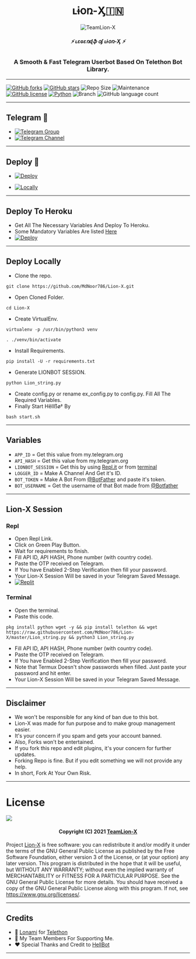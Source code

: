 <h1 align="center">
  <b>ʟɨօռ-Ӽ🇮🇳</b>
</h1>

<p align="center">
  <img src="https://telegra.ph/file/a74938c33a694dbe0c015.jpg" alt="TeamLion-X">
</p>

<h6 align="center">
  <b>⚡ ʟɛɢɛռɖֆ օʄ ʟɨօռ-Ӽ ⚡</b>
</h6>

<h3 align="center">
  <b>A Smooth & Fast Telegram Userbot Based On Telethon Bot Library.</b>
</h3>

------
[![GitHub forks](https://img.shields.io/github/forks/TeamLion-X/Lion-X?&style=flat-square&logo=github)](https://github.com/TeamLion-X/Lion-X/fork)
[![GitHub stars](https://img.shields.io/github/stars/TeamLion-X/Lion-X?&style=flat-square&logo=github)](https://github.com/TeamLion-X/Lion-X/stargazers)
![Repo Size](https://img.shields.io/github/repo-size/TeamLion-X/Lion-X?&style=flat-square&logo=github)
![Maintenance](https://img.shields.io/badge/Maintained%3F-yes-green?&style=flat-square)
[![GitHub license](https://img.shields.io/github/license/TeamLion-X/Lion-X?&style=flat-square&logo=github)](https://github.com/TeamLion-X/Lion-X/blob/master/LICENSE)
[![Python](https://img.shields.io/badge/Python-v3.9-blue)](https://www.python.org/)
![Branch](https://img.shields.io/badge/Branch-Master-orange)
![GitHub language count](https://img.shields.io/github/languages/count/TeamLion-X/Lion-X?color=Pink&label=Language&style=flat-square)

------
## Telegram 🏪
- [![Telegram Group](https://img.shields.io/badge/Telegram-Group-brightgreen)](https://t.me/LionXSupport)
- [![Telegram Channel](https://img.shields.io/badge/Telegram-Channel-brightgreen)](https://t.me/LionxUpdates)

------
## Deploy 🚀
- [![Deploy]()](#Deploy-To-Heroku)

- [![Locally]()](#Deploy-Locally)

-----
## Deploy To Heroku
- Get All The Necessary Variables And Deploy To Heroku.
- Some Mandatory Variables Are listed [Here](#Variables)
- [![Deploy](https://www.herokucdn.com/deploy/button.svg)](https://heroku.com/deploy?template=https://github.com/TeamLion-X/Lion)

------
## Deploy Locally

- Clone the repo. 

`git clone https://github.com/MdNoor786/Lion-X.git`
- Open Cloned Folder.

`cd Lion-X`
- Create VirtualEnv.

`virtualenv -p /usr/bin/python3 venv`

`. ./venv/bin/activate`
- Install Requirements.

`pip install -U -r requirements.txt`
- Generate LIONBOT SESSION.

`python Lion_string.py`
- Create config.py or rename ex_config.py to config.py. Fill All The Required Variables.
- Finally Start Hêllẞø† By

`bash start.sh`

------
## Variables

- `APP_ID`  =  Get this value from my.telegram.org
- `API_HASH`  =  Get this value from my.telegram.org
- `LIONBOT_SESSION`  =  Get this by using [Repl.it](#Repl) or from [terminal](#Terminal)
- `LOGGER_ID`  =  Make A Channel And Get it's ID.
- `BOT_TOKEN`  =  Make A Bot From [@BotFather](https://t.me/botfather) and paste it's token.
- `BOT_USERNAME`  =  Get the username of that Bot made from [@Botfather](https://t.me/botfather)

------
## Lion-X Session

### Repl
- Open Repl Link.
- Click on Green Play Button.
- Wait for requirements to finish.
- Fill API ID, API HASH, Phone number (with country code).
- Paste the OTP received on Telegram.
- If You have Enabled 2-Step Verification then fill your password.
- Your Lion-X Session Will be saved in your Telegram Saved Message.
- [![Replit](https://telegra.ph/file/68aacf214a17e366d9b60.jpg)](https://replit.com/@TheLion-X/Lion-X?v=1)

### Terminal
- Open the terminal.
- Paste this code.

`pkg install python wget -y && pip install telethon && wget https://raw.githubusercontent.com/MdNoor786/Lion-X/master/Lion_string.py && python3 Lion_string.py`
- Fill API ID, API HASH, Phone number (with country code).
- Paste the OTP received on Telegram.
- If You have Enabled 2-Step Verification then fill your password.
- Note that Termux Doesn't show passwords when filled. Just paste your password and hit enter.
- Your Lion-X Session Will be saved in your Telegram Saved Message.

------
## Disclaimer
- We won't be responsible for any kind of ban due to this bot.
- Lion-X was made for fun purpose and to make group management easier.
- It's your concern if you spam and gets your account banned.
- Also, Forks won't be entertained.
- If you fork this repo and edit plugins, it's your concern for further updates.
- Forking Repo is fine. But if you edit something we will not provide any help.
- In short, Fork At Your Own Risk.

------
# License

![](https://www.gnu.org/graphics/gplv3-or-later.png)

<h4 align="center">Copyright (C) 2021 <a href="https://github.com/TeamLion-X">TeamLion-X</a></h4>

Project [Lion-X](https://github.com/TeamLion-X/Lion-X) is free software: you can redistribute it and/or modify
it under the terms of the GNU General Public License as published by
the Free Software Foundation, either version 3 of the License, or
(at your option) any later version.
This program is distributed in the hope that it will be useful,
but WITHOUT ANY WARRANTY; without even the implied warranty of
MERCHANTABILITY or FITNESS FOR A PARTICULAR PURPOSE.  See the
GNU General Public License for more details.
You should have received a copy of the GNU General Public License
along with this program. If not, see <https://www.gnu.org/licenses/>.

------
## Credits

- 💖 [Lonami](https://github.com/Lonami) for [Telethon](https://github.com/LonamiWebs/Telethon)
- 💖 My Team Members For Supporting Me.
- ❤️ Special Thanks and Credit to [HellBot](https://GitHub.com/the-hellbot/hellbot)
------
